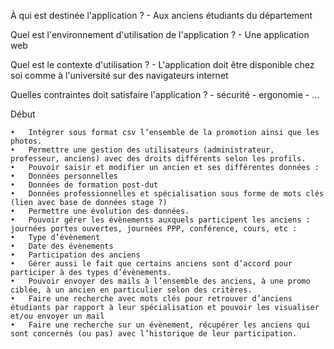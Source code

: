 À qui est destinée l'application ?
	- Aux anciens étudiants du département

Quel est l'environnement d'utilisation de l'application ?
	- Une application web 
	
Quel est le contexte d'utilisation ?
	- L'application doit être disponible chez soi comme à l'université sur des navigateurs internet

Quelles contraintes doit satisfaire l'application ?
	- sécurité
	- ergonomie
	- ...



Début

	•	Intégrer sous format csv l’ensemble de la promotion ainsi que les photos.
	•	Permettre une gestion des utilisateurs (administrateur, professeur, anciens) avec des droits différents selon les profils.
	•	Pouvoir saisir et modifier un ancien et ses différentes données :
	•	Données personnelles
	•	Données de formation post-dut
	•	Données professionnelles et spécialisation sous forme de mots clés (lien avec base de données stage ?)
	•	Permettre une évolution des données.
	•	Pouvoir gérer les évènements auxquels participent les anciens : journées portes ouvertes, journées PPP, conférence, cours, etc :
	•	Type d’évènement
	•	Date des évènements
	•	Participation des anciens
	•	Gérer aussi le fait que certains anciens sont d’accord pour participer à des types d’évènements.
	•	Pouvoir envoyer des mails à l’ensemble des anciens, à une promo ciblée, à un ancien en particulier selon des critères.
	•	Faire une recherche avec mots clés pour retrouver d’anciens étudiants par rapport à leur spécialisation et pouvoir les visualiser et/ou envoyer un mail 
	•	Faire une recherche sur un évènement, récupérer les anciens qui sont concernés (ou pas) avec l’historique de leur participation.
